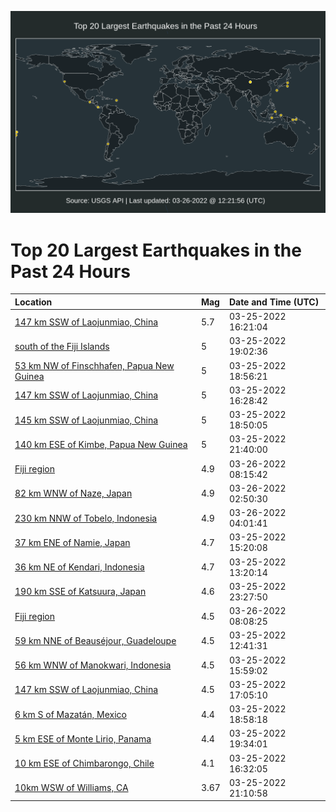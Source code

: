 ![Map](./map.png)

# Top 20 Largest Earthquakes in the Past 24 Hours

| Location | Mag | Date and Time (UTC) |
|:---|:---|:---|
| [147 km SSW of Laojunmiao, China](https://earthquake.usgs.gov/earthquakes/eventpage/us7000gx8m) | 5.7 | 03-25-2022 16:21:04 |
| [south of the Fiji Islands](https://earthquake.usgs.gov/earthquakes/eventpage/us7000gxcv) | 5 | 03-25-2022 19:02:36 |
| [53 km NW of Finschhafen, Papua New Guinea](https://earthquake.usgs.gov/earthquakes/eventpage/us7000gxcr) | 5 | 03-25-2022 18:56:21 |
| [147 km SSW of Laojunmiao, China](https://earthquake.usgs.gov/earthquakes/eventpage/us7000gx8v) | 5 | 03-25-2022 16:28:42 |
| [145 km SSW of Laojunmiao, China](https://earthquake.usgs.gov/earthquakes/eventpage/us7000gxcn) | 5 | 03-25-2022 18:50:05 |
| [140 km ESE of Kimbe, Papua New Guinea](https://earthquake.usgs.gov/earthquakes/eventpage/us7000gxe1) | 5 | 03-25-2022 21:40:00 |
| [Fiji region](https://earthquake.usgs.gov/earthquakes/eventpage/us7000gxgr) | 4.9 | 03-26-2022 08:15:42 |
| [82 km WNW of Naze, Japan](https://earthquake.usgs.gov/earthquakes/eventpage/us7000gxf1) | 4.9 | 03-26-2022 02:50:30 |
| [230 km NNW of Tobelo, Indonesia](https://earthquake.usgs.gov/earthquakes/eventpage/us7000gxfd) | 4.9 | 03-26-2022 04:01:41 |
| [37 km ENE of Namie, Japan](https://earthquake.usgs.gov/earthquakes/eventpage/us7000gx88) | 4.7 | 03-25-2022 15:20:08 |
| [36 km NE of Kendari, Indonesia](https://earthquake.usgs.gov/earthquakes/eventpage/us7000gx7f) | 4.7 | 03-25-2022 13:20:14 |
| [190 km SSE of Katsuura, Japan](https://earthquake.usgs.gov/earthquakes/eventpage/us7000gxek) | 4.6 | 03-25-2022 23:27:50 |
| [Fiji region](https://earthquake.usgs.gov/earthquakes/eventpage/us7000gxgq) | 4.5 | 03-26-2022 08:08:25 |
| [59 km NNE of Beauséjour, Guadeloupe](https://earthquake.usgs.gov/earthquakes/eventpage/us7000gx73) | 4.5 | 03-25-2022 12:41:31 |
| [56 km WNW of Manokwari, Indonesia](https://earthquake.usgs.gov/earthquakes/eventpage/us7000gx8j) | 4.5 | 03-25-2022 15:59:02 |
| [147 km SSW of Laojunmiao, China](https://earthquake.usgs.gov/earthquakes/eventpage/us7000gx90) | 4.5 | 03-25-2022 17:05:10 |
| [6 km S of Mazatán, Mexico](https://earthquake.usgs.gov/earthquakes/eventpage/us7000gxcq) | 4.4 | 03-25-2022 18:58:18 |
| [5 km ESE of Monte Lirio, Panama](https://earthquake.usgs.gov/earthquakes/eventpage/us7000gxd2) | 4.4 | 03-25-2022 19:34:01 |
| [10 km ESE of Chimbarongo, Chile](https://earthquake.usgs.gov/earthquakes/eventpage/us7000gx8t) | 4.1 | 03-25-2022 16:32:05 |
| [10km WSW of Williams, CA](https://earthquake.usgs.gov/earthquakes/eventpage/nc73710361) | 3.67 | 03-25-2022 21:10:58 |
